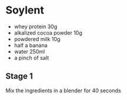# Soylent

* whey protein 30g
* alkalized cocoa powder 10g
* powdered milk 10g
* half a banana
* water 250ml
* a pinch of salt

## Stage 1

Mix the ingredients in a blender for 40 seconds
